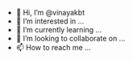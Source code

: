 - 👋 Hi, I’m @vinayakbt
- 👀 I’m interested in ...
- 🌱 I’m currently learning ...
- 💞️ I’m looking to collaborate on ...
- 📫 How to reach me ...

<!---
vinayakbt/vinayakbt is a ✨ special ✨ repository because its `README.md` (this file) appears on your GitHub profile.
You can click the Preview link to take a look at your changes.
--->
